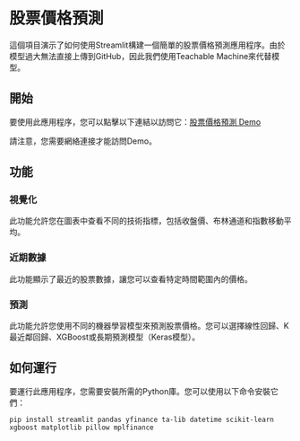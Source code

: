 # 股票價格預測

這個項目演示了如何使用Streamlit構建一個簡單的股票價格預測應用程序。由於模型過大無法直接上傳到GitHub，因此我們使用Teachable Machine來代替模型。

## 開始

要使用此應用程序，您可以點擊以下連結以訪問它：[股票價格預測 Demo](https://stockpre-e5jvrmkct9gy45v8ltqwyz.streamlit.app/)

請注意，您需要網絡連接才能訪問Demo。

## 功能

### 視覺化

此功能允許您在圖表中查看不同的技術指標，包括收盤價、布林通道和指數移動平均。

### 近期數據

此功能顯示了最近的股票數據，讓您可以查看特定時間範圍內的價格。

### 預測

此功能允許您使用不同的機器學習模型來預測股票價格。您可以選擇線性回歸、K最近鄰回歸、XGBoost或長期預測模型（Keras模型）。

## 如何運行

要運行此應用程序，您需要安裝所需的Python庫。您可以使用以下命令安裝它們：

```shell
pip install streamlit pandas yfinance ta-lib datetime scikit-learn xgboost matplotlib pillow mplfinance
